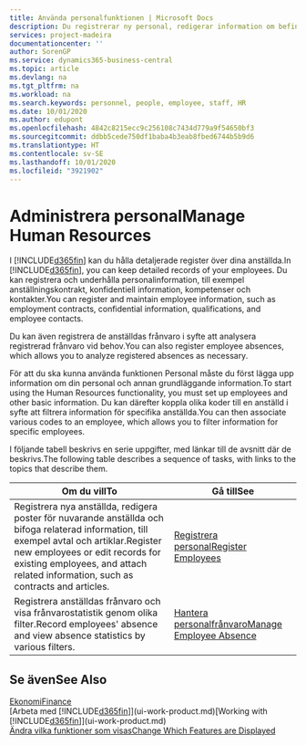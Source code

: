 ```yaml
---
title: Använda personalfunktionen | Microsoft Docs
description: Du registrerar ny personal, redigerar information om befintlig personal och registrerar och analyserar frånvaro.
services: project-madeira
documentationcenter: ''
author: SorenGP
ms.service: dynamics365-business-central
ms.topic: article
ms.devlang: na
ms.tgt_pltfrm: na
ms.workload: na
ms.search.keywords: personnel, people, employee, staff, HR
ms.date: 10/01/2020
ms.author: edupont
ms.openlocfilehash: 4842c8215ecc9c256108c7434d779a9f54650bf3
ms.sourcegitcommit: ddbb5cede750df1baba4b3eab8fbed6744b5b9d6
ms.translationtype: HT
ms.contentlocale: sv-SE
ms.lasthandoff: 10/01/2020
ms.locfileid: "3921902"
---
```

# <a name="manage-human-resources"></a><span data-ttu-id="5d7df-103">Administrera personal</span><span class="sxs-lookup"><span data-stu-id="5d7df-103">Manage Human Resources</span></span>
<span data-ttu-id="5d7df-104">I [!INCLUDE[d365fin](includes/d365fin_md.md)] kan du hålla detaljerade register över dina anställda.</span><span class="sxs-lookup"><span data-stu-id="5d7df-104">In [!INCLUDE[d365fin](includes/d365fin_md.md)], you can keep detailed records of your employees.</span></span> <span data-ttu-id="5d7df-105">Du kan registrera och underhålla personalinformation, till exempel anställningskontrakt, konfidentiell information, kompetenser och kontakter.</span><span class="sxs-lookup"><span data-stu-id="5d7df-105">You can register and maintain employee information, such as employment contracts, confidential information, qualifications, and employee contacts.</span></span>

<span data-ttu-id="5d7df-106">Du kan även registrera de anställdas frånvaro i syfte att analysera registrerad frånvaro vid behov.</span><span class="sxs-lookup"><span data-stu-id="5d7df-106">You can also register employee absences, which allows you to analyze registered absences as necessary.</span></span>

<span data-ttu-id="5d7df-107">För att du ska kunna använda funktionen Personal måste du först lägga upp information om din personal och annan grundläggande information.</span><span class="sxs-lookup"><span data-stu-id="5d7df-107">To start using the Human Resources functionality, you must set up employees and other basic information.</span></span> <span data-ttu-id="5d7df-108">Du kan därefter koppla olika koder till en anställd i syfte att filtrera information för specifika anställda.</span><span class="sxs-lookup"><span data-stu-id="5d7df-108">You can then associate various codes to an employee, which allows you to filter information for specific employees.</span></span>

<span data-ttu-id="5d7df-109">I följande tabell beskrivs en serie uppgifter, med länkar till de avsnitt där de beskrivs.</span><span class="sxs-lookup"><span data-stu-id="5d7df-109">The following table describes a sequence of tasks, with links to the topics that describe them.</span></span>

| <span data-ttu-id="5d7df-110">Om du vill</span><span class="sxs-lookup"><span data-stu-id="5d7df-110">To</span></span> | <span data-ttu-id="5d7df-111">Gå till</span><span class="sxs-lookup"><span data-stu-id="5d7df-111">See</span></span> |
| --- | --- |
| <span data-ttu-id="5d7df-112">Registrera nya anställda, redigera poster för nuvarande anställda och bifoga relaterad information, till exempel avtal och artiklar.</span><span class="sxs-lookup"><span data-stu-id="5d7df-112">Register new employees or edit records for existing employees, and attach related information, such as contracts and articles.</span></span> |[<span data-ttu-id="5d7df-113">Registrera personal</span><span class="sxs-lookup"><span data-stu-id="5d7df-113">Register Employees</span></span>](hr-how-register-employees.md) |
| <span data-ttu-id="5d7df-114">Registrera anställdas frånvaro och visa frånvarostatistik genom olika filter.</span><span class="sxs-lookup"><span data-stu-id="5d7df-114">Record employees' absence and view absence statistics by various filters.</span></span> |[<span data-ttu-id="5d7df-115">Hantera personalfrånvaro</span><span class="sxs-lookup"><span data-stu-id="5d7df-115">Manage Employee Absence</span></span>](hr-how-manage-absence.md) |

## <a name="see-also"></a><span data-ttu-id="5d7df-116">Se även</span><span class="sxs-lookup"><span data-stu-id="5d7df-116">See Also</span></span>
[<span data-ttu-id="5d7df-117">Ekonomi</span><span class="sxs-lookup"><span data-stu-id="5d7df-117">Finance</span></span>](finance.md)  
<span data-ttu-id="5d7df-118">[Arbeta med [!INCLUDE[d365fin](includes/d365fin_md.md)]](ui-work-product.md)</span><span class="sxs-lookup"><span data-stu-id="5d7df-118">[Working with [!INCLUDE[d365fin](includes/d365fin_md.md)]](ui-work-product.md)</span></span>  
[<span data-ttu-id="5d7df-119">Ändra vilka funktioner som visas</span><span class="sxs-lookup"><span data-stu-id="5d7df-119">Change Which Features are Displayed</span></span>](ui-experiences.md)        
